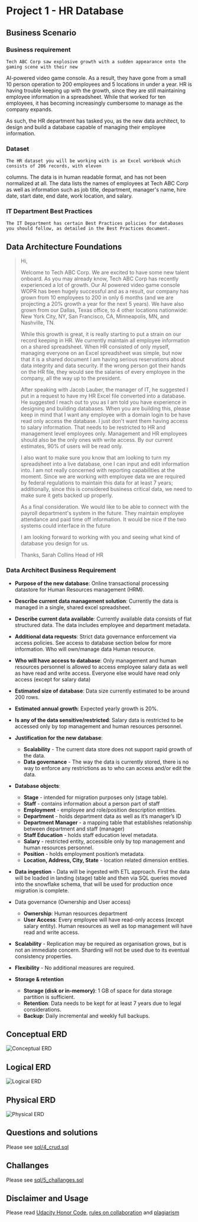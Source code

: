 # Project 1 - HR Database

## Business Scenario

### Business requirement

    Tech ABC Corp saw explosive growth with a sudden appearance onto the gaming scene with their new
AI-powered video game console. As a result, they have gone from a small 10 person operation to 200
employees and 5 locations in under a year. HR is having trouble keeping up with the growth, since they are
still maintaining employee information in a spreadsheet. While that worked for ten employees, it has
becoming increasingly cumbersome to manage as the company expands.

As such, the HR department has tasked you, as the new data architect, to design and build a database
capable of managing their employee information.

### Dataset

    The HR dataset you will be working with is an Excel workbook which consists of 206 records, with eleven
columns. The data is in human readable format, and has not been normalized at all. The data lists the
names of employees at Tech ABC Corp as well as information such as job title, department, manager's name,
hire date, start date, end date, work location, and salary.

### IT Department Best Practices

    The IT Department has certain Best Practices policies for databases you should follow, as detailed in the Best Practices document.

## Data Architecture Foundations

> Hi,
> 
> Welcome to Tech ABC Corp. We are excited to have some new talent onboard. As you may already know, Tech ABC Corp has recently experienced a lot of growth. Our AI powered video game console WOPR has been hugely successful and as a result, our company has grown from 10 employees to 200 in only 6 months (and we are projecting a 20% growth a year for the next 5 years). We have also grown from our Dallas, Texas office, to 4 other locations nationwide: New York City, NY, San Francisco, CA, Minneapolis, MN, and Nashville, TN.
>
> While this growth is great, it is really starting to put a strain on our record keeping in HR. We currently maintain all employee information on a shared spreadsheet. When HR consisted of only myself, managing everyone on an Excel spreadsheet was simple, but now that it is a shared document I am having serious reservations about data integrity and data security. If the wrong person got their hands on the HR file, they would see the salaries of every employee in the company, all the way up to the president.
>
> After speaking with Jacob Lauber, the manager of IT, he suggested I put in a request to have my HR Excel file converted into a database. He suggested I reach out to you as I am told you have experience in designing and building databases. When you are building this, please keep in mind that I want any employee with a domain login to be have read only access the database. I just don't want them having access to salary information. That needs to be restricted to HR and management level employees only. Management and HR employees should also be the only ones with write access. By our current estimates, 90% of users will be read only.
>
> I also want to make sure you know that am looking to turn my spreadsheet into a live database, one I can input and edit information into. I am not really concerned with reporting capabilities at the moment. Since we are working with employee data we are required by federal regulations to maintain this data for at least 7 years; additionally, since this is considered business critical data, we need to make sure it gets backed up properly.
>
> As a final consideration. We would like to be able to connect with the payroll department's system in the future. They maintain employee attendance and paid time off information. It would be nice if the two systems could interface in the future
>
> I am looking forward to working with you and seeing what kind of database you design for us.
>
> Thanks,
> Sarah Collins
> Head of HR


### Data Architect Business Requirement

- **Purpose of the new database**: Online transactional processing datastore for Human Resources management (HRM).
- **Describe current data management solution**: Currently the data is managed in a single, shared excel spreadsheet.
- **Describe current data available**: Currently available data consists of flat structured data. The data includes employee and department metadata.
- **Additional data requests**: Strict data governance enforcement via access policies. See access to database section below for more information.
Who will own/manage data
Human resource.
- **Who will have access to database**: Only management and human resources personnel is allowed to access employee salary data as well as have read and write access. Everyone else would have read only access (except for salary data)
- **Estimated size of database**: Data size currently estimated to be around 200 rows.
- **Estimated annual growth**: Expected yearly growth is 20%.
- **Is any of the data sensitive/restricted**: Salary data is restricted to be accessed only by top management and human resources personnel.
- **Justification for the new database**:
  - **Scalability** - The current data store does not support rapid growth of the data.
  - **Data governance** - The way the data is currently stored, there is no way to enforce any restrictions as to who can access and/or edit the data.
- **Database objects**:
  - **Stage** - intended for migration purposes only (stage table).
  - **Staff** - contains information about a person part of staff
  - **Employment** - employee and role/position description entities.
  - **Department** - holds department data as well as it’s manager’s ID
  - **Department Manager** - a mapping table that establishes relationship between department and staff (manager)
  - **Staff Education** - holds staff education level metadata.
  - **Salary** - restricted entity, accessible only by top management and human resources personnel.
  - **Position** - holds employment position’s metadata.
  - **Location, Address, City, State** - location related dimension entities.

- **Data ingestion** - Data will be ingested with ETL approach. First the data will be loaded in landing (stage) table and then via SQL queries moved into the snowflake schema, that will be used for production once migration is complete.

- Data governance (Ownership and User access)
  - **Ownership**: Human resources department
  - **User Access**: Every employee will have read-only access (except salary entity). Human resources as well as top management will have read and write access.

- **Scalability** - Replication may be required as organisation grows, but is not an immediate concern. Sharding will not be used due to its eventual consistency properties.
- **Flexibility** - No additional measures are required.
- **Storage & retention**
  - **Storage (disk or in-memory)**: 1 GB of space for data storage partition is sufficient.
  - **Retention**: Data needs to be kept for at least 7 years due to legal considerations.
  - **Backup**: Daily incremental and weekly full backups.

## Conceptual ERD

![Conceptual ERD]("img/../img/conceptual_erd.png?raw=true")

## Logical ERD

![Logical ERD]("img/../img/logical_erd.png?raw=true")

## Physical ERD

![Physical ERD]("img/../img/physical_erd.png?raw=true")

## Questions and solutions

Please see [sql/4_crud.sql]("sql/4_crud.sql")

## Challanges

Please see [sql/5_challanges.sql]("sql/5_challanges.sql")

## Disclaimer and Usage

Please read [Udacity Honor Code](https://udacity.zendesk.com/hc/en-us/articles/210667103-What-is-the-Udacity-Honor-Code-), [rules on collaboration](https://udacity.zendesk.com/hc/en-us/articles/207694806-What-are-the-rules-on-collaboration-) and [plagiarism](https://udacity.zendesk.com/hc/en-us/sections/360000345231-Plagiarism)